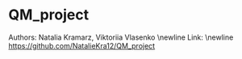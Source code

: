 # QM_project
 Authors:
 Natalia Kramarz, Viktoriia Vlasenko
 \newline Link:
 \newline https://github.com/NatalieKra12/QM_project
